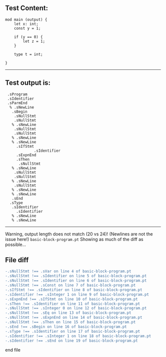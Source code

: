 
Test Content: 
-------------------------
```
mod main (output) {
    let x: int;
    const y = 1;

    if (y == 0) {
        let z = 1;
    }

    type t = int;

}
```
------------------------
Test output is: 
-------------------------
```
 .sProgram
 .sIdentifier
 .sParmEnd
  % .sNewLine
   .sBegin
    .sNullStmt
    .sNullStmt
   % .sNewLine
    .sNullStmt
    .sNullStmt
   % .sNewLine
   % .sNewLine
     .sIfStmt
             .sIdentifier
     .sExpnEnd
     .sThen
      .sNullStmt
   % .sNewLine
    .sNullStmt
    .sNullStmt
   % .sNewLine
    .sNullStmt
   % .sNewLine
   % .sNewLine
   .sEnd
  .sType
   .sIdentifier
     .sIdentifier
   % .sNewLine
   % .sNewLine

```
------------------------
Warning, output length does not match (20 vs 24)!  (Newlines are not the issue here!) `basic-block-program.pt`
Showing as much of the diff as possible...

File diff
-------------------------
```diff
-.sNullStmt !== .sVar on line 4 of basic-block-program.pt
-.sNullStmt !== .sIdentifier on line 5 of basic-block-program.pt
-.sNullStmt !== .sIdentifier on line 6 of basic-block-program.pt
-.sNullStmt !== .sConst on line 7 of basic-block-program.pt
-.sIfStmt !== .sIdentifier on line 8 of basic-block-program.pt
-.sIdentifier !== .sInteger 1 on line 9 of basic-block-program.pt
-.sExpnEnd !== .sIfStmt on line 10 of basic-block-program.pt
-.sThen !== .sIdentifier on line 11 of basic-block-program.pt
-.sNullStmt !== .sInteger 0 on line 12 of basic-block-program.pt
-.sNullStmt !== .sEq on line 13 of basic-block-program.pt
-.sNullStmt !== .sExpnEnd on line 14 of basic-block-program.pt
-.sNullStmt !== .sThen on line 15 of basic-block-program.pt
-.sEnd !== .sBegin on line 16 of basic-block-program.pt
-.sType !== .sIdentifier on line 17 of basic-block-program.pt
-.sIdentifier !== .sInteger 1 on line 18 of basic-block-program.pt
-.sIdentifier !== .sEnd on line 19 of basic-block-program.pt

```
end file
